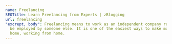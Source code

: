 ```yaml
---
name: Freelancing
SEOTitle: Learn Freelancing from Experts | zBlogging
url: freelancing
"excrept, body": Freelancing means to work as an independent company rather than
  be employed by someone else. It is one of the easiest ways to make money from
  home, working from home.
---
```

